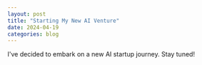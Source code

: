 ```yaml
---
layout: post
title: "Starting My New AI Venture"
date: 2024-04-19
categories: blog
---
```


I've decided to embark on a new AI startup journey. Stay tuned!
